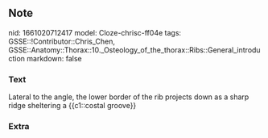 ## Note
nid: 1661020712417
model: Cloze-chrisc-ff04e
tags: GSSE::!Contributor::Chris_Chen, GSSE::Anatomy::Thorax::10._Osteology_of_the_thorax::Ribs::General_introduction
markdown: false

### Text
<div class='toggle'>
  Lateral to the angle, the lower border of the rib projects down
  as a sharp ridge sheltering a {{c1::costal groove}}
</div>

### Extra

